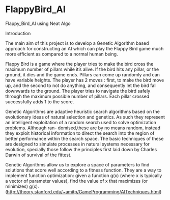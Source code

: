 # FlappyBird_AI
Flappy_Bird_AI using Neat Algo

Introduction

The main aim of this project is to develop a Genetic Algorithm based approach for constructing an AI which can play the Flappy Bird game much more efficient as compared to a normal human being.

Flappy Bird is a game where the player tries to make the bird cross the maximum number of pillars while it’s alive. If the bird hits any pillar, or the ground, it dies and the game ends. Pillars can come up randomly and can have variable heights. The player has 2 moves : first, to make the bird move up, and the second to not do anything, and consequently let the bird fall downwards to the ground. The player tries to navigate the bird safely through the maximum possible number of pillars. Each pillar crossed successfully adds 1 to the score.

Genetic Algorithms are adaptive heuristic search algorithms based on the evolutionary ideas of natural selection and genetics. As such they represent an intelligent exploitation of a random search used to solve optimization problems. Although ran- domised,these are by no means random, instead they exploit historical information to direct the search into the region of better performance within the search space. The basic techniques of these are designed to simulate processes in natural systems necessary for evolution, specially those follow the principles first laid down by Charles Darwin of survival of the fittest.

Genetic Algorithms allow us to explore a space of parameters to find solutions that score well according to a fitness function. They are a way to implement function optimization: given a function g(x) (where x is typically a vector of parameter values), find the value of x that maximizes (or minimizes) g(x).(http://theory.stanford.edu/~amitp/GameProgramming/AITechniques.html)
